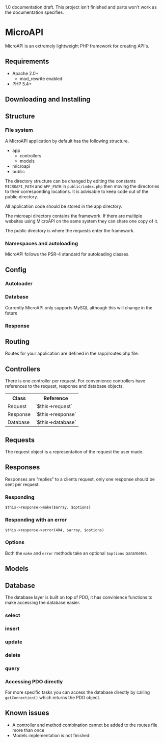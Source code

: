 1.0 documentation draft. 
This project isn't finished and parts won't work as the documentation specifies. 

MicroAPI
========

MicroAPI is an extremely lightweight PHP framework for creating API's. 

Requirements
------------

- Apache 2.0+
  - mod_rewrite enabled 
- PHP 5.4+

Downloading and Installing
--------------------------


Structure
---------

### File system

A MicroAPI application by default has the following structure. 

- app
  - controllers
  - models
- microapi
- public

The directory structure can be changed by editing the constants `MICROAPI_PATH` and `APP_PATH` in `public/index.php` then moving the directories to their corresponding locations. It is advisable to keep code out of the public directory. 

All application code should be stored in the app directory. 

The microapi directory contains the framework. If there are multiple websites using MicroAPI on the same system they can share one copy of it. 

The public directory is where the requests enter the framework. 

### Namespaces and autoloading

MicroAPI follows the PSR-4 standard for autoloading classes.

Config
------

### Autoloader



### Database

Currently MicroAPI only supports MySQL although this will change in the future

### Response



Routing
-------

Routes for your application are defined in the /app/routes.php file.

Controllers
-----------

There is one controller per request. For convenience controllers have references to the request, response and database objects.

<table>
	<tr>
		<th>Class</th>
		<th>Reference</th>
	</tr>
	<tr>
		<td>Request</td>
		<td>`$this->request`</td>
	</tr>
	<tr>
		<td>Response</td>
		<td>`$this->response`</td>
	</tr>
	<tr>
		<td>Database</td>
		<td>`$this->database`</td>
	</tr>
</table> 

Requests
--------

The request object is a representation of the request the user made.


Responses
---------

Responses are "replies" to a clients request, only one response should be sent per request.

### Responding
`$this->response->make($array, $options)`

### Responding with an error
`$this->response->error(404, $array, $options)`

### Options

Both the `make` and `error` methods take an optional `$options` parameter.

Models
------

Database
--------

The database layer is built on top of PDO, it has convinience functions to make accessing the database easier.

### select
### insert
### update
### delete
### query


### Accessing PDO directly

For more specific tasks you can access the database directly by calling `getConnection()` which returns the PDO object.

Known issues
------------

- A controller and method combination cannot be added to the routes file more than once
- Models implementation is not finished